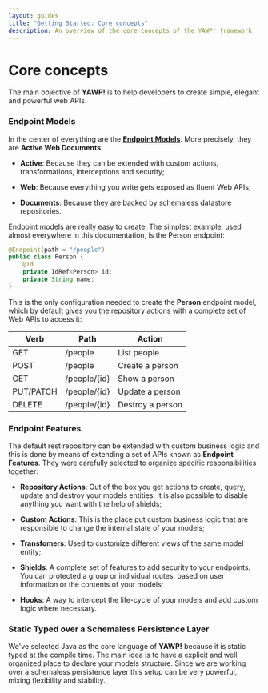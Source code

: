 ```yaml
---
layout: guides
title: "Getting Started: Core concepts"
description: An overview of the core concepts of the YAWP! framework
---
```

# Core concepts

The main objective of __YAWP!__ is to help developers to create simple, elegant and
powerful web APIs.

### Endpoint Models

In the center of everything are the [__Endpoint Models__](/guides/api/models). More precisely, they are __Active Web Documents__:

 * __Active__: Because they can be extended with custom actions, transformations, interceptions and security;

 * __Web__: Because everything you write gets exposed as fluent Web APIs;

 * __Documents__: Because they are backed by schemaless datastore repositories.

Endpoint models are really easy to create. The simplest example, used almost everywhere in this
documentation, is the Person endpoint:

~~~ java
@Endpoint(path = "/people")
public class Person {
    @Id
    private IdRef<Person> id;
    private String name;
}
~~~

This is the only configuration needed to create the __Person__ endpoint model, which by default gives
you the repository actions with a complete set of Web APIs to access it:

| Verb        | Path           | Action                |
| ----------- |--------------- | --------------------- |
| GET         | /people        | List people           |
| POST        | /people        | Create a person       |
| GET         | /people/{id}   | Show a person         |
| PUT/PATCH   | /people/{id}   | Update a person       |
| DELETE      | /people/{id}   | Destroy a person      |

### Endpoint Features

The default rest repository can be extended with custom business logic and this is done by means
of extending  a set of APIs known as __Endpoint Features__. They were carefully selected
to organize specific responsibilities together:

 * __Repository Actions__: Out of the box you get actions to create, query, update and destroy your models
    entities. It is also possible to disable anything you want with the help of shields;

 * __Custom Actions__: This is the place put custom business logic that are responsible to change the internal
    state of your models;

 * __Transfomers__: Used to customize different views of the same model entity;

 * __Shields__: A complete set of features to add security to your endpoints. You can protected a group or
    individual routes, based on user information or the contents of your models;

 * __Hooks__: A way to intercept the life-cycle of your models and add custom logic where necessary.

### Static Typed over a Schemaless Persistence Layer

We've selected Java as the core language of __YAWP!__ because it is static typed at the compile time.
The main idea is to have a explicit and well organized place to declare your models structure.
Since we are working over a schemaless persistence layer this setup can be very powerful, mixing
flexibility and stability.
